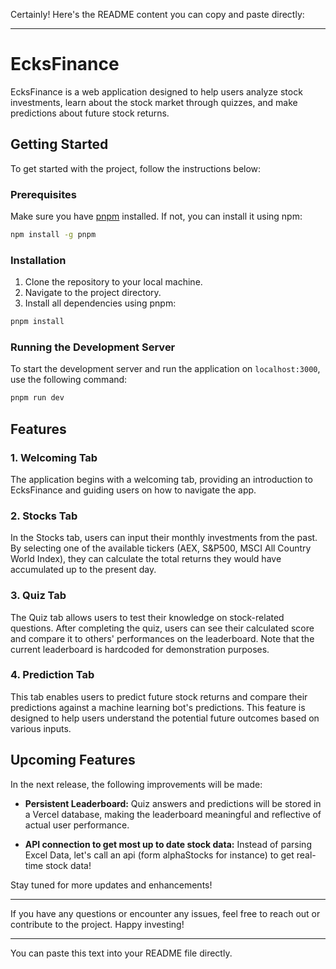 Certainly! Here's the README content you can copy and paste directly:

---

# EcksFinance

EcksFinance is a web application designed to help users analyze stock investments, learn about the stock market through quizzes, and make predictions about future stock returns.

## Getting Started

To get started with the project, follow the instructions below:

### Prerequisites

Make sure you have [pnpm](https://pnpm.io/) installed. If not, you can install it using npm:

```bash
npm install -g pnpm
```

### Installation

1. Clone the repository to your local machine.
2. Navigate to the project directory.
3. Install all dependencies using pnpm:

```bash
pnpm install
```

### Running the Development Server

To start the development server and run the application on `localhost:3000`, use the following command:

```bash
pnpm run dev
```

## Features

### 1. Welcoming Tab

The application begins with a welcoming tab, providing an introduction to EcksFinance and guiding users on how to navigate the app.

### 2. Stocks Tab

In the Stocks tab, users can input their monthly investments from the past. By selecting one of the available tickers (AEX, S&P500, MSCI All Country World Index), they can calculate the total returns they would have accumulated up to the present day.

### 3. Quiz Tab

The Quiz tab allows users to test their knowledge on stock-related questions. After completing the quiz, users can see their calculated score and compare it to others' performances on the leaderboard. Note that the current leaderboard is hardcoded for demonstration purposes.

### 4. Prediction Tab

This tab enables users to predict future stock returns and compare their predictions against a machine learning bot's predictions. This feature is designed to help users understand the potential future outcomes based on various inputs.

## Upcoming Features

In the next release, the following improvements will be made:

- **Persistent Leaderboard:** Quiz answers and predictions will be stored in a Vercel database, making the leaderboard meaningful and reflective of actual user performance.

- **API connection to get most up to date stock data:** Instead of parsing Excel Data, let's call an api (form alphaStocks for instance) to get real-time stock data!

Stay tuned for more updates and enhancements!

---

If you have any questions or encounter any issues, feel free to reach out or contribute to the project. Happy investing!

---

You can paste this text into your README file directly.
